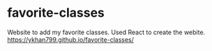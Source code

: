# favorite-classes
Website to add my favorite classes. Used React to create the webite.  
https://ykhan799.github.io/favorite-classes/
